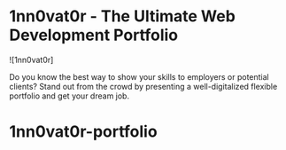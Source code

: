 # 1nn0vat0r - The Ultimate Web Development Portfolio
![1nn0vat0r]


Do you know the best way to show your skills to employers or potential clients? Stand out from the crowd by presenting a well-digitalized flexible portfolio and get your dream job.

# 1nn0vat0r-portfolio
